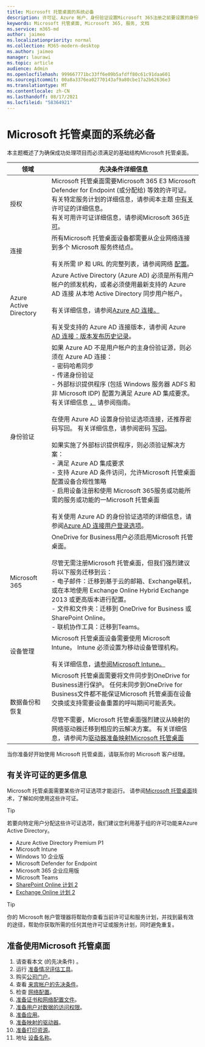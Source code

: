 ```yaml
---
title: Microsoft 托管桌面的系统必备
description: 许可证、Azure 帐户、身份验证设置Microsoft 365注册之前要设置的身份验证Microsoft 托管桌面
keywords: Microsoft 托管桌面, Microsoft 365, 服务, 文档
ms.service: m365-md
author: jaimeo
ms.localizationpriority: normal
ms.collection: M365-modern-desktop
ms.author: jaimeo
manager: laurawi
ms.topic: article
audience: Admin
ms.openlocfilehash: 999667771bc33ff6e09b5afdff80c61c91daa601
ms.sourcegitcommit: 00a8a3376ea02770143af9a80cbe17a2b62636e3
ms.translationtype: MT
ms.contentlocale: zh-CN
ms.lasthandoff: 08/17/2021
ms.locfileid: "58364921"
---
```

# <a name="prerequisites-for-microsoft-managed-desktop"></a>Microsoft 托管桌面的系统必备

<!--This topic is the target for a "Learn more" link in the Admin Portal (aka.ms/prereq-azure); do not delete.-->
<!--from Prerequisites -->

本主题概述了为确保成功处理项目而必须满足的基础结构Microsoft 托管桌面。


领域 | 先决条件详细信息
--- | ---
授权 |Microsoft 托管桌面需要Microsoft 365 E3 Microsoft Defender for Endpoint (或分配给) 等效的许可证。<br>有关特定服务计划的详细信息，请参阅本主题 [中有关](#more-about-licenses) 许可证的详细信息。<br>有关可用许可证详细信息，请参阅Microsoft 365[许可](https://www.microsoft.com/microsoft-365/compare-microsoft-365-enterprise-plans)。
连接 | 所有Microsoft 托管桌面设备都需要从企业网络连接到多个 Microsoft 服务终结点。<br><br>有关所需 IP 和 URL 的完整列表，请参阅网络 [配置](../get-ready/network.md)。 
Azure Active Directory | Azure Active Directory (Azure AD) 必须是所有用户帐户的颁发机构，或者必须使用最新支持的 Azure AD 连接 从本地 Active Directory 同步用户帐户。<br><br>有关详细信息，请参阅[Azure AD 连接。](/azure/active-directory/hybrid/whatis-azure-ad-connect)<br><br>有关受支持的 Azure AD 连接版本，请参阅 Azure [AD 连接：版本发布历史记录](/azure/active-directory/hybrid/reference-connect-version-history)。
身份验证 | 如果 Azure AD 不是用户帐户的主身份验证源，则必须在 Azure AD 连接：<br>- 密码哈希同步<br>- 传递身份验证<br>- 外部标识提供程序 (包括 Windows 服务器 ADFS 和非 Microsoft IDP) 配置为满足 Azure AD 集成要求。 有关详细信息 [，](https://www.microsoft.com/download/details.aspx?id=56843) 请参阅指南。 <br><br>在使用 Azure AD 设置身份验证选项连接，还推荐密码写回。 有关详细信息，请参阅密码 [写回](/azure/active-directory/authentication/howto-sspr-writeback)。 <br><br>如果实施了外部标识提供程序，则必须验证解决方案：<br>- 满足 Azure AD 集成要求<br>- 支持 Azure AD 条件访问，允许Microsoft 托管桌面配置设备合规性策略<br>- 启用设备注册和使用 Microsoft 365服务或功能所需的服务或功能的一Microsoft 托管桌面 <br><br>有关使用 Azure AD 的身份验证选项的详细信息，请参阅[Azure AD 连接用户登录选项](/azure/active-directory/connect/active-directory-aadconnect-user-signin)。
Microsoft 365 | OneDrive for Business用户必须启用Microsoft 托管桌面。<br><br>尽管无需注册Microsoft 托管桌面，但我们强烈建议将以下服务迁移到云：<br>- 电子邮件：迁移到基于云的邮箱、Exchange联机，或在本地使用 Exchange Online Hybrid Exchange 2013 或更高版本进行配置。<br>- 文件和文件夹：迁移到 OneDrive for Business 或 SharePoint Online。<br>- 联机协作工具：迁移到Teams。
设备管理 | Microsoft 托管桌面设备需要使用 Microsoft Intune。 Intune 必须设置为移动设备管理机构。<br><br>有关详细信息，[请参阅Microsoft Intune。](https://www.microsoft.com/cloud-platform/microsoft-intune)
数据备份和恢复 | Microsoft 托管桌面需要将文件同步到OneDrive for Business进行保护。 任何未同步到OneDrive for Business文件都不能保证Microsoft 托管桌面在设备交换或支持需要设备重置的呼叫期间可能丢失。<br><br>尽管不需要，Microsoft 托管桌面强烈建议从映射的网络驱动器迁移到相应的云解决方案。 有关详细信息，请参阅为[驱动器准备映射Microsoft 托管桌面](mapped-drives.md)

当你准备好开始使用 Microsoft 托管桌面，请联系你的 Microsoft 客户经理。 

## <a name="more-about-licenses"></a>有关许可证的更多信息

Microsoft 托管桌面需要某些许可证选项才能运行。 请参阅[Microsoft 托管桌面](../intro/technologies.md)技术，了解如何使用这些许可证。

> [!TIP]
> 若要向特定用户分配这些许可证选项，我们建议您利用基于组的许可功能来Azure Active Directory。 [](/azure/active-directory/fundamentals/active-directory-licensing-whatis-azure-portal)

- Azure Active Directory Premium P1
- Microsoft Intune
- Windows 10 企业版  
- Microsoft Defender for Endpoint
- Microsoft 365 企业应用版
- Microsoft Teams
- [SharePoint Online 计划 2](https://www.microsoft.com/microsoft-365/sharepoint/compare-sharepoint-plans)
- [Exchange Online 计划 2](https://www.microsoft.com/microsoft-365/exchange/compare-microsoft-exchange-online-plans)

> [!TIP]
> 你的 Microsoft 帐户管理器将帮助你查看当前许可证和服务计划，并找到最有效的途径，帮助你获取所需的任何其他许可证或服务计划，同时避免重复。

## <a name="steps-to-get-ready-for-microsoft-managed-desktop"></a>准备使用Microsoft 托管桌面

1. 请查看本文 (的先决条件) 。
2. 运行 [准备情况评估工具](readiness-assessment-tool.md)。
1. 购买[公司门户](../get-started/company-portal.md)。
1. 查看 [来宾帐户的先决条件](guest-accounts.md)。
1. 检查 [网络配置](network.md)。
1. [准备证书和网络配置文件](certs-wifi-lan.md)。
1. [准备用户对数据的访问权限](authentication.md)。
1. [准备应用](apps.md)。
1. [准备映射的驱动器](mapped-drives.md)。
1. [准备打印资源](printing.md)。
1. 地址 [设备名称](address-device-names.md)。